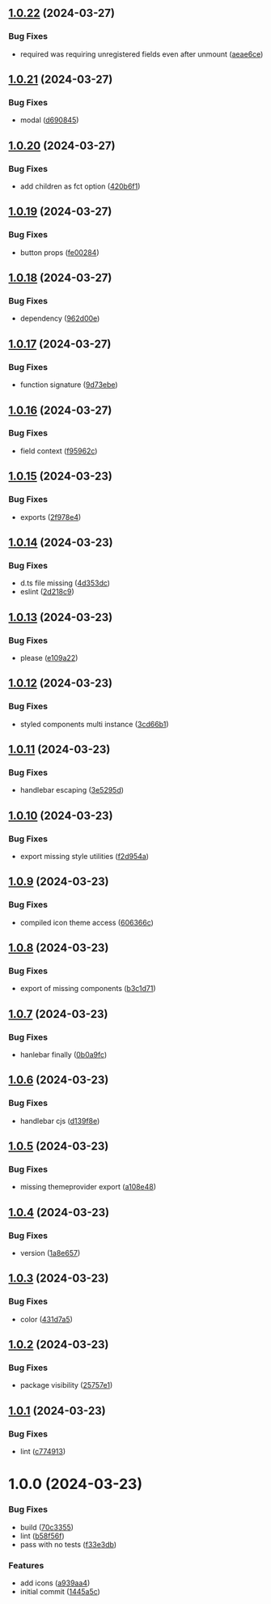 ## [1.0.22](https://github.com/laureldaigneault/ezform/compare/v1.0.21...v1.0.22) (2024-03-27)


### Bug Fixes

* required was requiring unregistered fields even after unmount ([aeae6ce](https://github.com/laureldaigneault/ezform/commit/aeae6ceaa5f7e258b3ef2a79f58103c82da3deff))

## [1.0.21](https://github.com/laureldaigneault/ezform/compare/v1.0.20...v1.0.21) (2024-03-27)


### Bug Fixes

* modal ([d690845](https://github.com/laureldaigneault/ezform/commit/d6908457c7b4f624de4b8b43552389b2735b3179))

## [1.0.20](https://github.com/laureldaigneault/ezform/compare/v1.0.19...v1.0.20) (2024-03-27)


### Bug Fixes

* add children as fct option ([420b6f1](https://github.com/laureldaigneault/ezform/commit/420b6f182911062c3af6b7dbf68da73d28823945))

## [1.0.19](https://github.com/laureldaigneault/ezform/compare/v1.0.18...v1.0.19) (2024-03-27)


### Bug Fixes

* button props ([fe00284](https://github.com/laureldaigneault/ezform/commit/fe00284aeb5d79d6497f2f3ec9c42fd940b0893e))

## [1.0.18](https://github.com/laureldaigneault/ezform/compare/v1.0.17...v1.0.18) (2024-03-27)


### Bug Fixes

* dependency ([962d00e](https://github.com/laureldaigneault/ezform/commit/962d00ec38fb9e1b9bd8d8b320173a2b52cc071b))

## [1.0.17](https://github.com/laureldaigneault/ezform/compare/v1.0.16...v1.0.17) (2024-03-27)


### Bug Fixes

* function signature ([9d73ebe](https://github.com/laureldaigneault/ezform/commit/9d73ebe6be26f359f641307f3f5ff2f36649f8ec))

## [1.0.16](https://github.com/laureldaigneault/ezform/compare/v1.0.15...v1.0.16) (2024-03-27)


### Bug Fixes

* field context ([f95962c](https://github.com/laureldaigneault/ezform/commit/f95962c6951d05c9219db3fb21c5e387178a4a2e))

## [1.0.15](https://github.com/laureldaigneault/ezform/compare/v1.0.14...v1.0.15) (2024-03-23)


### Bug Fixes

* exports ([2f978e4](https://github.com/laureldaigneault/ezform/commit/2f978e4bef91976a38595fb689509e6b2e548759))

## [1.0.14](https://github.com/laureldaigneault/ezform/compare/v1.0.13...v1.0.14) (2024-03-23)


### Bug Fixes

* d.ts file missing ([4d353dc](https://github.com/laureldaigneault/ezform/commit/4d353dcf1ce0c7b7dabdf9ceab85ed4940468b7a))
* eslint ([2d218c9](https://github.com/laureldaigneault/ezform/commit/2d218c9c20863d49b96cd8a963e22c522749a632))

## [1.0.13](https://github.com/laureldaigneault/ezform/compare/v1.0.12...v1.0.13) (2024-03-23)


### Bug Fixes

* please ([e109a22](https://github.com/laureldaigneault/ezform/commit/e109a225a967ad38b423e21d7913e53b6a923af1))

## [1.0.12](https://github.com/laureldaigneault/ezform/compare/v1.0.11...v1.0.12) (2024-03-23)


### Bug Fixes

* styled components multi instance ([3cd66b1](https://github.com/laureldaigneault/ezform/commit/3cd66b18606c4c1aae3741e783ffbc6d0edd4bc4))

## [1.0.11](https://github.com/laureldaigneault/ezform/compare/v1.0.10...v1.0.11) (2024-03-23)


### Bug Fixes

* handlebar escaping ([3e5295d](https://github.com/laureldaigneault/ezform/commit/3e5295d426e14e44a6568959820929f310620697))

## [1.0.10](https://github.com/laureldaigneault/ezform/compare/v1.0.9...v1.0.10) (2024-03-23)


### Bug Fixes

* export missing style utilities ([f2d954a](https://github.com/laureldaigneault/ezform/commit/f2d954a93d73fdb3baa9f6bf3902df32d4a9742c))

## [1.0.9](https://github.com/laureldaigneault/ezform/compare/v1.0.8...v1.0.9) (2024-03-23)


### Bug Fixes

* compiled icon theme access ([606366c](https://github.com/laureldaigneault/ezform/commit/606366cb5a8c28fb86543aa2955f0fa7a2549294))

## [1.0.8](https://github.com/laureldaigneault/ezform/compare/v1.0.7...v1.0.8) (2024-03-23)


### Bug Fixes

* export of missing components ([b3c1d71](https://github.com/laureldaigneault/ezform/commit/b3c1d71ce1d7aea5a0d7ed2d6995e7f25b3687f2))

## [1.0.7](https://github.com/laureldaigneault/ezform/compare/v1.0.6...v1.0.7) (2024-03-23)


### Bug Fixes

* hanlebar finally ([0b0a9fc](https://github.com/laureldaigneault/ezform/commit/0b0a9fc37798cca1d95b867daec857d3570cf954))

## [1.0.6](https://github.com/laureldaigneault/ezform/compare/v1.0.5...v1.0.6) (2024-03-23)


### Bug Fixes

* handlebar cjs ([d139f8e](https://github.com/laureldaigneault/ezform/commit/d139f8eb258b0aee04c89242b21602547230b2a0))

## [1.0.5](https://github.com/laureldaigneault/ezform/compare/v1.0.4...v1.0.5) (2024-03-23)


### Bug Fixes

* missing themeprovider export ([a108e48](https://github.com/laureldaigneault/ezform/commit/a108e4851d60b323e9f9e344b0142364c0c30989))

## [1.0.4](https://github.com/laureldaigneault/ezform/compare/v1.0.3...v1.0.4) (2024-03-23)


### Bug Fixes

* version ([1a8e657](https://github.com/laureldaigneault/ezform/commit/1a8e657a01d2c51f707c8a697acd0fd63e2dadb6))

## [1.0.3](https://github.com/laureldaigneault/ezform/compare/v1.0.2...v1.0.3) (2024-03-23)


### Bug Fixes

* color ([431d7a5](https://github.com/laureldaigneault/ezform/commit/431d7a5be27fe3d37ffef8cb864d63ed1f5102ea))

## [1.0.2](https://github.com/laureldaigneault/ezform/compare/v1.0.1...v1.0.2) (2024-03-23)


### Bug Fixes

* package visibility ([25757e1](https://github.com/laureldaigneault/ezform/commit/25757e1aeaa0ffd80b65b2fdbd229abea7b6d8d0))

## [1.0.1](https://github.com/laureldaigneault/ezform/compare/v1.0.0...v1.0.1) (2024-03-23)


### Bug Fixes

* lint ([c774913](https://github.com/laureldaigneault/ezform/commit/c77491320367fc2eecaa07fb115715d849afb68a))

# 1.0.0 (2024-03-23)


### Bug Fixes

* build ([70c3355](https://github.com/laureldaigneault/ezform/commit/70c33558a98537d4d83320af94feab8737abfee9))
* lint ([b58f56f](https://github.com/laureldaigneault/ezform/commit/b58f56fed6257d60b52adefcf63b96f85f5e5c07))
* pass with no tests ([f33e3db](https://github.com/laureldaigneault/ezform/commit/f33e3db98251a4b3b3f34714fdf517a1690c25bd))


### Features

* add icons ([a939aa4](https://github.com/laureldaigneault/ezform/commit/a939aa4444e6cac4833c5d58daf4e439260b141d))
* initial commit ([1445a5c](https://github.com/laureldaigneault/ezform/commit/1445a5c86fd463bfbc6743c7b5057e8fe47b52bd))
